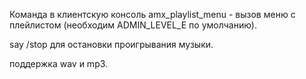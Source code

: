 Команда в клиентскую консоль amx_playlist_menu - вызов меню с плейлистом (необходим ADMIN_LEVEL_E по умолчанию).

say /stop для остановки проигрывания музыки.

поддержка wav и mp3.